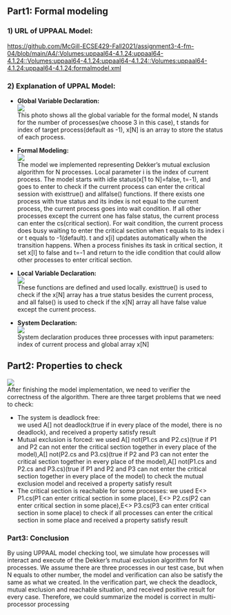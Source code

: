 ## Part1: Formal modeling 
### 1) URL of UPPAAL Model:<br>
https://github.com/McGill-ECSE429-Fall2021/assignment3-4-fm-04/blob/main/A4/:Volumes:uppaal64-4.1.24:uppaal64-4.1.24::Volumes:uppaal64-4.1.24:uppaal64-4.1.24::Volumes:uppaal64-4.1.24:uppaal64-4.1.24:formalmodel.xml

### 2) Explanation of UPPAL Model: <br>
* **Global Variable Declaration:**<br>
  ![](https://github.com/McGill-ECSE429-Fall2021/assignment3-4-fm-04/blob/main/A4/global%20declaration.png) <br>
This photo shows all the global variable for the formal model, N stands for the number of processes(we choose 3 in this case), t stands for index of target process(default as -1), x[N] is an array to store the status of each process. 

* **Formal Modeling:**<br>
  ![](https://github.com/McGill-ECSE429-Fall2021/assignment3-4-fm-04/blob/main/A4/formal%20model.png) <br>
The model we implemented representing Dekker’s mutual exclusion algorithm for N processes. Local parameter i is the index of current process. The model starts with idle status(x[1 to N]=false, t=-1), and goes to enter to check if the current process can enter the critical session with existtrue() and allfalse() functions. If there exists one process with true status and its index is not equal to the current process, the current process goes into wait condition. If all other processes except the current one has false status, the current process can enter the cs(critical section). For wait condition, the current process does busy waiting to enter the critical section when t equals to its index i or t equals to -1(default). t and x[i] updates automatically when the transition happens. When a process finishes its task in critical section, it set x[I] to false and t=-1 and return to the idle condition that could allow other processes to enter critical section. 

* **Local Variable Declaration:**<br>
  ![](https://github.com/McGill-ECSE429-Fall2021/assignment3-4-fm-04/blob/main/A4/local%20function%20declaration.png)<br>
These functions are defined and used locally. existtrue() is used to check if the x[N] array has a true status besides the current process, and all false() is used to check if the x[N] array all have false value except the current process. 

* **System Declaration:**<br>
  ![](https://github.com/McGill-ECSE429-Fall2021/assignment3-4-fm-04/blob/main/A4/system%20declaration.png)<br>
System declaration produces three processes with input parameters: index of current process and global array x[N]

## Part2: Properties to check <br>
![](https://github.com/McGill-ECSE429-Fall2021/assignment3-4-fm-04/blob/main/A4/verification.png)<br>
After finishing the model implementation, we need to verifier the correctness of the algorithm. There are three target problems that we need to check:
* The system is deadlock free:<br>
we used A[] not deadlock(true if in every place of the model, there is no deadlock), and received a property satisfy result
* Mutual exclusion is forced:
we used A[] not(P1.cs and P2.cs)(true if P1 and P2 can not enter the critical section together in every place of the model),A[] not(P2.cs and P3.cs)(true if P2 and P3 can not enter the critical section together in every place of the model),A[] not(P1.cs and P2.cs and P3.cs)(true if P1 and P2 and P3 can not enter the critical section together in every place of the model) to check the mutual exclusion model and received a property satisfy result
* The critical section is reachable for some processes:
we used E<> P1.cs(P1 can enter critical section in some place), E<> P2.cs(P2 can enter critical section in some place),E<> P3.cs(P3 can enter critical section in some place) to check if all processes can enter the critical section in some place and received a property satisfy result 

### Part3: Conclusion
By using UPPAAL model checking tool, we simulate how processes will interact and execute of the Dekker’s mutual exclusion algorithm for N processes. We assume there are three processes in our test case, but when N equals to other number, the model and verification can also be satisfy the same as what we created. In the verification part, we check the deadlock, mutual exclusion and reachable situation, and received positive result for every case. Therefore, we could summarize the model is correct in multi-processor processing 
